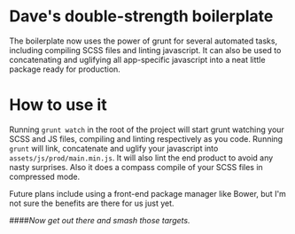 Dave's double-strength boilerplate
===========

The boilerplate now uses the power of grunt for several automated tasks, including compiling SCSS files and linting javascript.  It can also be used to concatenating and uglifying all app-specific javascript into a neat little package ready for production.

How to use it
===========
Running <code>grunt watch</code> in the root of the project will start grunt watching your SCSS and JS files, compiling and linting respectively as you code.  Running <code>grunt</code> will link, concatenate and uglify your javascript into <code>assets/js/prod/main.min.js</code>.  It will also lint the end product to avoid any nasty surprises.  Also it does a compass compile of your SCSS files in compressed mode.

Future plans include using a front-end package manager like Bower, but I'm not sure the benefits are there for us just yet.

####*Now get out there and smash those targets.*